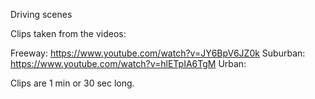 Driving scenes

Clips taken from the videos:

Freeway: https://www.youtube.com/watch?v=JY6BpV6JZ0k
Suburban: https://www.youtube.com/watch?v=hlETpIA6TgM
Urban: 

Clips are 1 min or 30 sec long.



